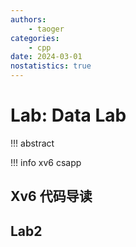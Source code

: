```yaml
---
authors:
    - taoger
categories:
    - cpp
date: 2024-03-01
nostatistics: true
---
```


# Lab: Data Lab

!!! abstract
    
<!-- more -->

!!! info xv6
    csapp

## Xv6 代码导读



## Lab2

